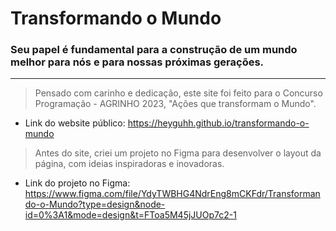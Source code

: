 # Transformando o Mundo
### Seu papel é fundamental para a construção de um mundo melhor para nós e para nossas próximas gerações. <br>

--------------

> Pensado com carinho e dedicação, este site foi feito para o Concurso Programação - AGRINHO 2023, "Ações que transformam o Mundo".
* Link do website público: https://heyguhh.github.io/transformando-o-mundo
  
> Antes do site, criei um projeto no Figma para desenvolver o layout da página, com ideias inspiradoras e inovadoras.
* Link do projeto no Figma: https://www.figma.com/file/YdyTWBHG4NdrEng8mCKFdr/Transformando-o-Mundo?type=design&node-id=0%3A1&mode=design&t=FToa5M45jJUOp7c2-1
